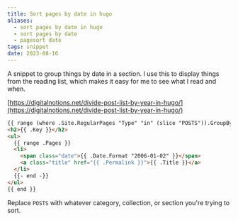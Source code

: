 ```yaml
---
title: Sort pages by date in hugo
aliases:
  - sort pages by date in hugo
  - sort pages by date
  - pagesort date
tags: snippet
date: 2023-08-16
---
```


A snippet to group things by date in a section. I use this to display things from the reading list, which makes it easy for me to see what I read and when.

[https://digitalnotions.net/divide-post-list-by-year-in-hugo/](https://digitalnotions.net/divide-post-list-by-year-in-hugo/)

```HTML
{{ range (where .Site.RegularPages "Type" "in" (slice "POSTS")).GroupByDate "2006" }}
<h2>{{ .Key }}</h2>
<ul>
  {{ range .Pages }}
  <li>
    <span class="date">{{ .Date.Format "2006-01-02" }}</span>
    <a class="title" href="{{ .Permalink }}">{{ .Title }}</a>
  </li>
  {{- end -}}
</ul>
{{ end }}
```

Replace `POSTS` with whatever category, collection, or section you're trying to sort. 